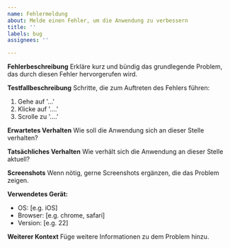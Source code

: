 ```yaml
---
name: Fehlermeldung
about: Melde einen Fehler, um die Anwendung zu verbessern
title: ''
labels: bug
assignees: ''

---
```


**Fehlerbeschreibung**
Erkläre kurz und bündig das grundlegende Problem, das durch diesen Fehler hervorgerufen wird.

**Testfallbeschreibung**
Schritte, die zum Auftreten des Fehlers führen:
1. Gehe auf '...'
2. Klicke auf '....'
3. Scrolle zu '....'

**Erwartetes Verhalten**
Wie soll die Anwendung sich an dieser Stelle verhalten?

**Tatsächliches Verhalten**
Wie verhält sich die Anwendung an dieser Stelle aktuell?

**Screenshots**
Wenn nötig, gerne Screenshots ergänzen, die das Problem zeigen.

**Verwendetes Gerät:**
 - OS: [e.g. iOS]
 - Browser: [e.g. chrome, safari]
 - Version: [e.g. 22]

**Weiterer Kontext**
Füge weitere Informationen zu dem Problem hinzu.
